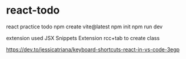# react-todo
react practice todo
npm create vite@latest
npm init
npm run dev



extension used JSX Snippets Extension 
rcc+tab to create class

https://dev.to/jessicatriana/keyboard-shortcuts-react-in-vs-code-3egp